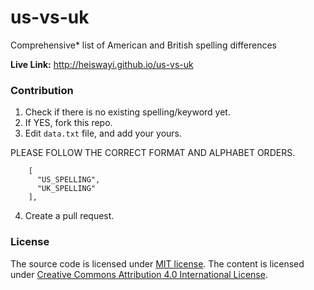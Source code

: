 # us-vs-uk

Comprehensive* list of American and British spelling differences

**Live Link:** http://heiswayi.github.io/us-vs-uk

### Contribution

1. Check if there is no existing spelling/keyword yet.
2. If YES, fork this repo.
3. Edit `data.txt` file, and add your yours.

PLEASE FOLLOW THE CORRECT FORMAT AND ALPHABET ORDERS.

```
    [
      "US_SPELLING",
      "UK_SPELLING"
    ],
```

4. Create a pull request.

### License

The source code is licensed under [MIT license](http://heiswayi.github.io/mit-license). The content is licensed under [ Creative Commons Attribution 4.0 International License](http://creativecommons.org/licenses/by/4.0/).
